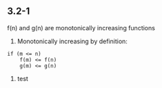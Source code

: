 
## 3.2-1
f(n) and g(n) are monotonically increasing functions
1. Monotonically increasing by definition:
```
if (m <= n) 
	f(m) <= f(n)
	g(m) <= g(n)
```
1. test
